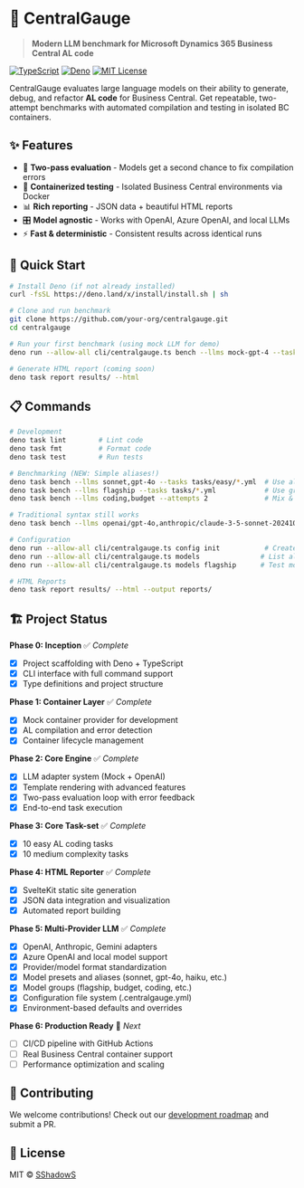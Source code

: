 # 🎯 CentralGauge

> **Modern LLM benchmark for Microsoft Dynamics 365 Business Central AL code**

[![TypeScript](https://img.shields.io/badge/TypeScript-007ACC?style=flat-square&logo=typescript&logoColor=white)](https://www.typescriptlang.org/)
[![Deno](https://img.shields.io/badge/Deno-000000?style=flat-square&logo=deno&logoColor=white)](https://deno.land/)
[![MIT License](https://img.shields.io/badge/License-MIT-green?style=flat-square)](LICENSE)

CentralGauge evaluates large language models on their ability to generate, debug, and refactor **AL code** for Business Central. Get repeatable, two-attempt benchmarks with automated compilation and testing in isolated BC containers.

## ✨ Features

- 🚀 **Two-pass evaluation** - Models get a second chance to fix compilation errors
- 🐳 **Containerized testing** - Isolated Business Central environments via Docker
- 📊 **Rich reporting** - JSON data + beautiful HTML reports
- 🎛️ **Model agnostic** - Works with OpenAI, Azure OpenAI, and local LLMs
- ⚡ **Fast & deterministic** - Consistent results across identical runs

## 🚀 Quick Start

```bash
# Install Deno (if not already installed)
curl -fsSL https://deno.land/x/install/install.sh | sh

# Clone and run benchmark
git clone https://github.com/your-org/centralgauge.git
cd centralgauge

# Run your first benchmark (using mock LLM for demo)
deno run --allow-all cli/centralgauge.ts bench --llms mock-gpt-4 --tasks tasks/sample-task.yml --attempts 2

# Generate HTML report (coming soon)
deno task report results/ --html
```

## 📋 Commands

```bash
# Development
deno task lint        # Lint code
deno task fmt         # Format code  
deno task test        # Run tests

# Benchmarking (NEW: Simple aliases!)
deno task bench --llms sonnet,gpt-4o --tasks tasks/easy/*.yml  # Use aliases
deno task bench --llms flagship --tasks tasks/*.yml            # Use groups
deno task bench --llms coding,budget --attempts 2              # Mix & match

# Traditional syntax still works
deno task bench --llms openai/gpt-4o,anthropic/claude-3-5-sonnet-20241022

# Configuration
deno run --allow-all cli/centralgauge.ts config init           # Create config file
deno run --allow-all cli/centralgauge.ts models               # List all models
deno run --allow-all cli/centralgauge.ts models flagship      # Test model resolution

# HTML Reports
deno task report results/ --html --output reports/
```

## 🏗️ Project Status

**Phase 0: Inception** ✅ *Complete*
- [x] Project scaffolding with Deno + TypeScript
- [x] CLI interface with full command support
- [x] Type definitions and project structure

**Phase 1: Container Layer** ✅ *Complete*
- [x] Mock container provider for development
- [x] AL compilation and error detection
- [x] Container lifecycle management

**Phase 2: Core Engine** ✅ *Complete*
- [x] LLM adapter system (Mock + OpenAI)
- [x] Template rendering with advanced features
- [x] Two-pass evaluation loop with error feedback
- [x] End-to-end task execution

**Phase 3: Core Task-set** ✅ *Complete*
- [x] 10 easy AL coding tasks
- [x] 10 medium complexity tasks

**Phase 4: HTML Reporter** ✅ *Complete*
- [x] SvelteKit static site generation
- [x] JSON data integration and visualization
- [x] Automated report building

**Phase 5: Multi-Provider LLM** ✅ *Complete*
- [x] OpenAI, Anthropic, Gemini adapters
- [x] Azure OpenAI and local model support
- [x] Provider/model format standardization
- [x] Model presets and aliases (sonnet, gpt-4o, haiku, etc.)
- [x] Model groups (flagship, budget, coding, etc.)
- [x] Configuration file system (.centralgauge.yml)
- [x] Environment-based defaults and overrides

**Phase 6: Production Ready** 🚧 *Next*
- [ ] CI/CD pipeline with GitHub Actions
- [ ] Real Business Central container support
- [ ] Performance optimization and scaling

## 🤝 Contributing

We welcome contributions! Check out our [development roadmap](PLAN.md) and submit a PR.

## 📄 License

MIT © [SShadowS](https://github.com/SShadowS)
